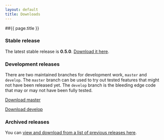 ```yaml
---
layout: default
title: Downloads
---
```


##{{ page.title }}

### Stable release

The latest stable release is **0.5.0**. [Download it here](https://github.com/DominicWatson/cfstatic/zipball/0.5.0).

### Development releases

There are two maintained branches for development work, `master` and `develop`. The `master` branch can be used to try out tested features that might not have been released yet. The `develop` branch is the bleeding edge code that may or may not have been fully tested.

[Download master](https://github.com/DominicWatson/cfstatic/zipball/master)

[Download develop](https://github.com/DominicWatson/cfstatic/zipball/develop)

### Archived releases

You can [view and download from a list of previous releases here](https://github.com/DominicWatson/cfstatic/tags).
